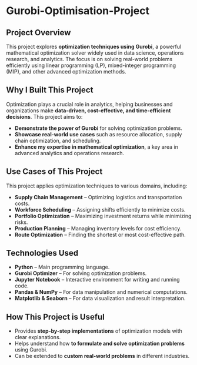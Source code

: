 # Gurobi-Optimisation-Project

##  Project Overview

This project explores **optimization techniques using Gurobi**, a powerful mathematical optimization solver widely used in data science, operations research, and analytics. The focus is on solving real-world problems efficiently using linear programming (LP), mixed-integer programming (MIP), and other advanced optimization methods.

##  Why I Built This Project

Optimization plays a crucial role in analytics, helping businesses and organizations make **data-driven, cost-effective, and time-efficient decisions**. This project aims to:

- **Demonstrate the power of Gurobi** for solving optimization problems.
- **Showcase real-world use cases** such as resource allocation, supply chain optimization, and scheduling.
- **Enhance my expertise in mathematical optimization**, a key area in advanced analytics and operations research.

##  Use Cases of This Project

This project applies optimization techniques to various domains, including:

- **Supply Chain Management** – Optimizing logistics and transportation costs.
- **Workforce Scheduling** – Assigning shifts efficiently to minimize costs.
- **Portfolio Optimization** – Maximizing investment returns while minimizing risks.
- **Production Planning** – Managing inventory levels for cost efficiency.
- **Route Optimization** – Finding the shortest or most cost-effective path.

##  Technologies Used

- **Python** – Main programming language.
- **Gurobi Optimizer** – For solving optimization problems.
- **Jupyter Notebook** – Interactive environment for writing and running code.
- **Pandas & NumPy** – For data manipulation and numerical computations.
- **Matplotlib & Seaborn** – For data visualization and result interpretation.

##  How This Project is Useful

- Provides **step-by-step implementations** of optimization models with clear explanations.
- Helps understand how **to formulate and solve optimization problems** using Gurobi.
- Can be extended to **custom real-world problems** in different industries.
